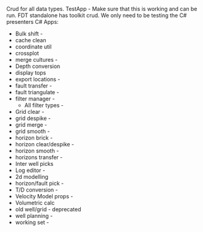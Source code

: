Crud for all data types.
TestApp - Make sure that this is working and can be run.
FDT standalone has toolkit crud.
We only need to be testing the C# presenters
C# Apps:
- Bulk shift - 
- cache clean
- coordinate util
- crossplot
- merge cultures -
- Depth conversion
- display tops
- export locations -
- fault transfer -
- fault triangulate -
- filter manager -
	- All filter types -
- Grid clear -
- grid despike -
- grid merge -
- grid smooth -
- horizon brick -
- horizon clear/despike -
- horizon smooth -
- horizons transfer -
- Inter well picks
- Log editor -
- 2d modelling
- horizon/fault pick -
- T/D conversion -
- Velocity Model props -
- Volumetric calc
- old well/grid - deprecated
- well planning -
- working set -
